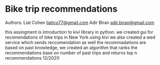 # Bike trip recommendations
Authors:
	Liat Cohen		liatico77@gmail.com
	Adir Biran		adir.biran@gmail.com
  
this assingment is introduction to kivi library in python.
we created gui for recomendations of bike trips in New York using kivi
we also created a wed service which sends reccomendation as well
the recommadations are based on past knowledge, 
we created an algorithm that ranks the recommendations base on number of past trips and returns top n recommendations
12/2020
